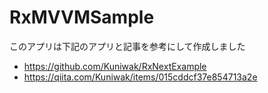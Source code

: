 # RxMVVMSample

このアプリは下記のアプリと記事を参考にして作成しました

- https://github.com/Kuniwak/RxNextExample
- https://qiita.com/Kuniwak/items/015cddcf37e854713a2e
